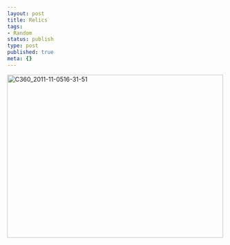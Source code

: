 ```yaml
---
layout: post
title: Relics
tags:
- Random
status: publish
type: post
published: true
meta: {}
---
```

<div class='posterous_autopost'><div class='p_embed p_image_embed'> <a href="http://getfile4.posterous.com/getfile/files.posterous.com/fzero/U6Kob2xRXgxoa3gzHEN8dmf2PhkZBUC1DYUt89doroq1YLeg1FtxntqQmNNc/C360_2011-11-0516-31-51.jpg.scaled.1000.jpg"><img alt="C360_2011-11-0516-31-51" height="377" src="http://getfile2.posterous.com/getfile/files.posterous.com/fzero/mSlkpqI6d4eu9WhEItl2KqaZWc1tL0VGuU7Ox0Q7B8NZFFHlU3332KA3yJKp/C360_2011-11-0516-31-51.jpg.scaled.500.jpg" width="500" /></a> </div> </div>
